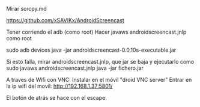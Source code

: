 Mirar scrcpy.md

<https://github.com/xSAVIKx/AndroidScreencast>

Tener corriendo el adb (como root)
Hacer javaws androidscreencast.jnlp como root

sudo adb devices
java -jar androidscreencast-0.0.10s-executable.jar

Si esto falla, mirar androidscreencast.jnlp, que jar se baja y ejecutarlo como
sudo javaws androidscreencast.jnlp
java -jar fichero.jar

A traves de Wifi con VNC:
Instalar en el móvil "droid VNC server"
Entrar en la ip wifi del movil: <http://192.168.1.37:5801/>

El botón de atrás se hace con el escape.
